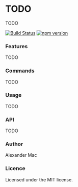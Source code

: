 # TODO
TODO

[![Build Status](https://travis-ci.org/AlexanderMac/n-assert.svg?branch=master)](https://travis-ci.org/AlexanderMac/n-assert)
[![npm version](https://badge.fury.io/js/n-assert.svg)](https://badge.fury.io/js/n-assert)

### Features
TODO

### Commands
TODO

### Usage
TODO

### API
TODO

### Author
Alexander Mac

### Licence
Licensed under the MIT license.
